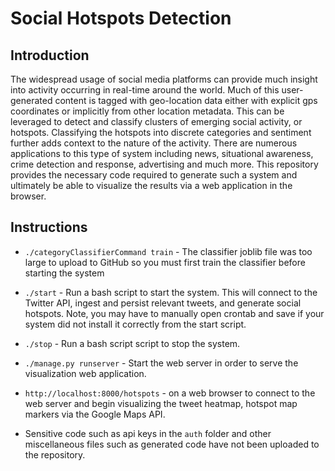 # Social Hotspots Detection

## Introduction

The widespread usage of social media platforms can provide much insight into activity occurring in real-time around the
world. Much of this user-generated content is tagged with geo-location data either with explicit gps coordinates or
implicitly from other location metadata. This can be leveraged to detect and classify clusters of emerging social activity,
or hotspots. Classifying the hotspots into discrete categories and sentiment further adds context to the nature of the
activity. There are numerous applications to this type of system including news, situational awareness, crime detection
and response, advertising and much more. This repository provides the necessary code required to generate such a system
and ultimately be able to visualize the results via a web application in the browser.

## Instructions

- `./categoryClassifierCommand train` - The classifier joblib file was too large to upload to GitHub so you must first
train the classifier before starting the system

- `./start` - Run a bash script to start the system. This will connect to the Twitter API, ingest and persist relevant tweets,
and generate social hotspots. Note, you may have to manually open crontab and save if your system did not install it
correctly from the start script.

- `./stop` - Run a bash script script to stop the system.

- `./manage.py runserver` - Start the web server in order to serve the visualization web application.

- `http://localhost:8000/hotspots` - on a web browser to connect to the web server and begin visualizing the tweet heatmap,
hotspot map markers via the Google Maps API.

- Sensitive code such as api keys in the `auth` folder and other miscellaneous files such as generated code
have not been uploaded to the repository.
